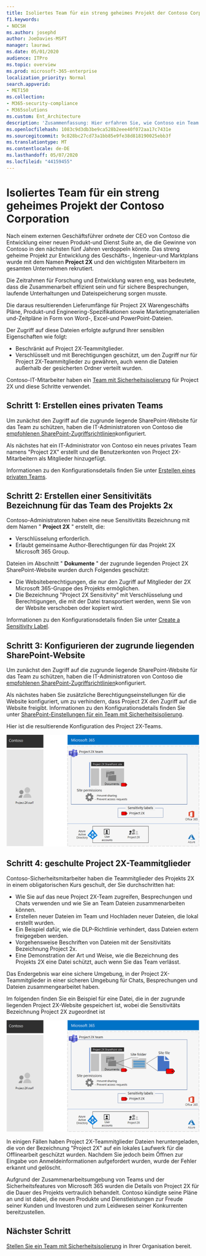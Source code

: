 ```yaml
---
title: Isoliertes Team für ein streng geheimes Projekt der Contoso Corporation
f1.keywords:
- NOCSH
ms.author: josephd
author: JoeDavies-MSFT
manager: laurawi
ms.date: 05/01/2020
audience: ITPro
ms.topic: overview
ms.prod: microsoft-365-enterprise
localization_priority: Normal
search.appverid:
- MET150
ms.collection:
- M365-security-compliance
- M365solutions
ms.custom: Ent_Architecture
description: 'Zusammenfassung: Hier erfahren Sie, wie Contoso ein Team mit Sicherheitsisolation für ein streng geheimes Projekt verwendet, um eine neue Produkt-und Dienst Suite zu entwickeln.'
ms.openlocfilehash: 1083c9d3db3be9ca528b2eee40f072aa17c7431e
ms.sourcegitcommit: 9c828bc27cd73a1bb85e9fe38d818190025ebb3f
ms.translationtype: MT
ms.contentlocale: de-DE
ms.lasthandoff: 05/07/2020
ms.locfileid: "44159455"
---
```

# <a name="isolated-team-for-a-top-secret-project-of-the-contoso-corporation"></a>Isoliertes Team für ein streng geheimes Projekt der Contoso Corporation

Nach einem externen Geschäftsführer ordnete der CEO von Contoso die Entwicklung einer neuen Produkt-und Dienst Suite an, die die Gewinne von Contoso in den nächsten fünf Jahren verdoppeln könnte. Das streng geheime Projekt zur Entwicklung des Geschäfts-, Ingenieur-und Marktplans wurde mit dem Namen **Project 2X** und den wichtigsten Mitarbeitern im gesamten Unternehmen rekrutiert. 

Die Zeitrahmen für Forschung und Entwicklung waren eng, was bedeutete, dass die Zusammenarbeit effizient sein und für sichere Besprechungen, laufende Unterhaltungen und Dateispeicherung sorgen musste.

Die daraus resultierenden Lieferumfänge für Project 2X Warengeschäfts Pläne, Produkt-und Engineering-Spezifikationen sowie Marketingmaterialien und-Zeitpläne in Form von Word-, Excel-und PowerPoint-Dateien. 

Der Zugriff auf diese Dateien erfolgte aufgrund Ihrer sensiblen Eigenschaften wie folgt:

- Beschränkt auf Project 2X-Teammitglieder.
- Verschlüsselt und mit Berechtigungen geschützt, um den Zugriff nur für Project 2X-Teammitglieder zu gewähren, auch wenn die Dateien außerhalb der gesicherten Ordner verteilt wurden.

Contoso-IT-Mitarbeiter haben ein [Team mit Sicherheitsisolierung](secure-teams-security-isolation.md) für Project 2X und diese Schritte verwendet.

## <a name="step-1-created-a-private-team"></a>Schritt 1: Erstellen eines privaten Teams

Um zunächst den Zugriff auf die zugrunde liegende SharePoint-Website für das Team zu schützen, haben die IT-Administratoren von Contoso die [empfohlenen SharePoint-Zugriffsrichtlinien](../enterprise/sharepoint-file-access-policies.md)konfiguriert.

Als nächstes hat ein IT-Administrator von Contoso ein neues privates Team namens "Project 2X" erstellt und die Benutzerkonten von Project 2X-Mitarbeitern als Mitglieder hinzugefügt.

Informationen zu den Konfigurationsdetails finden Sie unter [Erstellen eines privaten Teams](secure-teams-security-isolation.md#create-a-private-team).

## <a name="step-2-created-a-sensitivity-label-for-the-project-2x-team"></a>Schritt 2: Erstellen einer Sensitivitäts Bezeichnung für das Team des Projekts 2x

Contoso-Administratoren haben eine neue Sensitivitäts Bezeichnung mit dem Namen " **Project 2X** " erstellt, die:

- Verschlüsselung erforderlich.
- Erlaubt gemeinsame Author-Berechtigungen für das Projekt 2X Microsoft 365 Group.

Dateien im Abschnitt " **Dokumente** " der zugrunde liegenden Project 2X SharePoint-Website wurden durch Folgendes geschützt:

- Die Websiteberechtigungen, die nur den Zugriff auf Mitglieder der 2X Microsoft 365-Gruppe des Projekts ermöglichen.
- Die Bezeichnung "Project 2X Sensitivity" mit Verschlüsselung und Berechtigungen, die mit der Datei transportiert werden, wenn Sie von der Website verschoben oder kopiert wird.

Informationen zu den Konfigurationsdetails finden Sie unter [Create a Sensitivity Label](secure-teams-security-isolation.md#create-a-sensitivity-label).

## <a name="step-3-configured-the-underlying-sharepoint-site"></a>Schritt 3: Konfigurieren der zugrunde liegenden SharePoint-Website

Um zunächst den Zugriff auf die zugrunde liegende SharePoint-Website für das Team zu schützen, haben die IT-Administratoren von Contoso die [empfohlenen SharePoint-Zugriffsrichtlinien](../enterprise/sharepoint-file-access-policies.md)konfiguriert.

Als nächstes haben Sie zusätzliche Berechtigungseinstellungen für die Website konfiguriert, um zu verhindern, dass Project 2X den Zugriff auf die Website freigibt. Informationen zu den Konfigurationsdetails finden Sie unter [SharePoint-Einstellungen für ein Team mit Sicherheitsisolierung](secure-teams-security-isolation.md#sharepoint-settings).

Hier ist die resultierende Konfiguration des Project 2X-Teams.

![Die resultierende Konfiguration des Project 2X-Teams](../media/contoso-team-for-top-secret-project/contoso-team-for-top-secret-project.png)

 ## <a name="step-4-trained-project-2x-team-members"></a>Schritt 4: geschulte Project 2X-Teammitglieder

Contoso-Sicherheitsmitarbeiter haben die Teammitglieder des Projekts 2X in einem obligatorischen Kurs geschult, der Sie durchschritten hat:

- Wie Sie auf das neue Project 2X-Team zugreifen, Besprechungen und Chats verwenden und wie Sie an Team Dateien zusammenarbeiten können.
- Erstellen neuer Dateien im Team und Hochladen neuer Dateien, die lokal erstellt wurden.
- Ein Beispiel dafür, wie die DLP-Richtlinie verhindert, dass Dateien extern freigegeben werden.
- Vorgehensweise Beschriften von Dateien mit der Sensitivitäts Bezeichnung Project 2x.
- Eine Demonstration der Art und Weise, wie die Bezeichnung des Projekts 2X eine Datei schützt, auch wenn Sie das Team verlässt.

Das Endergebnis war eine sichere Umgebung, in der Project 2X-Teammitglieder in einer sicheren Umgebung für Chats, Besprechungen und Dateien zusammengearbeitet haben.

Im folgenden finden Sie ein Beispiel für eine Datei, die in der zugrunde liegenden Project 2X-Website gespeichert ist, wobei die Sensitivitäts Bezeichnung Project 2X zugeordnet ist

![Ein Beispiel für eine Datei, die in der zugrunde liegenden Project 2X-Website gespeichert ist](../media/contoso-team-for-top-secret-project/contoso-team-for-top-secret-project-example.png)

In einigen Fällen haben Project 2X-Teammitglieder Dateien heruntergeladen, die von der Bezeichnung "Project 2X" auf ein lokales Laufwerk für die Offlinearbeit geschützt wurden. Nachdem Sie jedoch beim Öffnen zur Eingabe von Anmeldeinformationen aufgefordert wurden, wurde der Fehler erkannt und gelöscht.

Aufgrund der Zusammenarbeitsumgebung von Teams und der Sicherheitsfeatures von Microsoft 365 wurden die Details von Project 2X für die Dauer des Projekts vertraulich behandelt. Contoso kündigte seine Pläne an und ist dabei, die neuen Produkte und Dienstleistungen zur Freude seiner Kunden und Investoren und zum Leidwesen seiner Konkurrenten bereitzustellen.

## <a name="next-step"></a>Nächster Schritt

[Stellen Sie ein Team mit Sicherheitsisolierung](secure-teams-security-isolation.md) in Ihrer Organisation bereit.

